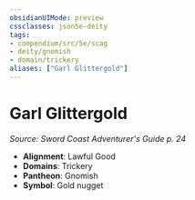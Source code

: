```yaml
---
obsidianUIMode: preview
cssclasses: json5e-deity
tags:
- compendium/src/5e/scag
- deity/gnomish
- domain/trickery
aliases: ["Garl Glittergold"]
---
```

# Garl Glittergold
*Source: Sword Coast Adventurer's Guide p. 24* 

- **Alignment**: Lawful Good
- **Domains**: Trickery
- **Pantheon**: Gnomish
- **Symbol**: Gold nugget